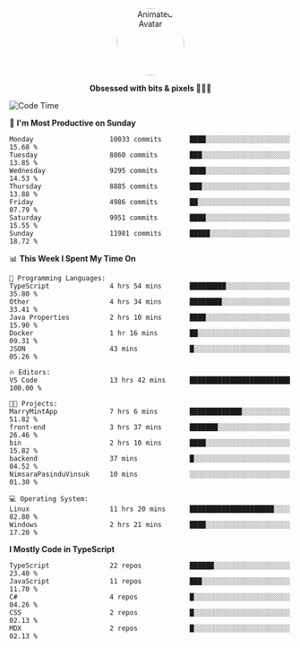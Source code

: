 
<div align="center">
  <img 
    src="https://i.postimg.cc/W1R4TF4j/d6kpuve-c97567cf-518b-4b86-a271-5c89d88d22f7.gif" 
    width="120" 
    height="120" 
    alt="Animated Avatar" 
    style="border-radius: 50%;" 
  />
  
  <strong>Obsessed with bits & pixels 🧑‍💻🎨</strong>
</div>


<!--
### 🛠️ Main Tech Stack

<div align="center">
  <img src="https://cdn.jsdelivr.net/gh/devicons/devicon/icons/javascript/javascript-original.svg" height="25" alt="JavaScript" />
  <img src="https://cdn.jsdelivr.net/gh/devicons/devicon/icons/react/react-original.svg" height="25" alt="React" />
  <img src="https://cdn.jsdelivr.net/gh/devicons/devicon/icons/cplusplus/cplusplus-original.svg" height="25" alt="C++" />
  <img src="https://cdn.jsdelivr.net/gh/devicons/devicon/icons/rust/rust-original.svg" height="25" alt="Rust" />
  <img src="https://cdn.jsdelivr.net/gh/devicons/devicon/icons/java/java-original.svg" height="25" alt="Java" />
  <img src="https://skillicons.dev/icons?i=mysql" height="25" alt="MySQL" />
  <img src="https://skillicons.dev/icons?i=pr" height="25" alt="Premiere Pro" />
</div> -->

<!--START_SECTION:waka-->
![Code Time](http://img.shields.io/badge/Code%20Time-2%2C604%20hrs%2014%20mins-blue)

📅 **I'm Most Productive on Sunday** 

```text
Monday                   10033 commits       ████░░░░░░░░░░░░░░░░░░░░░   15.68 % 
Tuesday                  8860 commits        ███░░░░░░░░░░░░░░░░░░░░░░   13.85 % 
Wednesday                9295 commits        ████░░░░░░░░░░░░░░░░░░░░░   14.53 % 
Thursday                 8885 commits        ███░░░░░░░░░░░░░░░░░░░░░░   13.88 % 
Friday                   4986 commits        ██░░░░░░░░░░░░░░░░░░░░░░░   07.79 % 
Saturday                 9951 commits        ████░░░░░░░░░░░░░░░░░░░░░   15.55 % 
Sunday                   11981 commits       █████░░░░░░░░░░░░░░░░░░░░   18.72 % 
```


📊 **This Week I Spent My Time On** 

```text
💬 Programming Languages: 
TypeScript               4 hrs 54 mins       █████████░░░░░░░░░░░░░░░░   35.80 % 
Other                    4 hrs 34 mins       ████████░░░░░░░░░░░░░░░░░   33.41 % 
Java Properties          2 hrs 10 mins       ████░░░░░░░░░░░░░░░░░░░░░   15.90 % 
Docker                   1 hr 16 mins        ██░░░░░░░░░░░░░░░░░░░░░░░   09.31 % 
JSON                     43 mins             █░░░░░░░░░░░░░░░░░░░░░░░░   05.26 % 

🔥 Editors: 
VS Code                  13 hrs 42 mins      █████████████████████████   100.00 % 

🐱‍💻 Projects: 
MarryMintApp             7 hrs 6 mins        █████████████░░░░░░░░░░░░   51.82 % 
front-end                3 hrs 37 mins       ███████░░░░░░░░░░░░░░░░░░   26.46 % 
bin                      2 hrs 10 mins       ████░░░░░░░░░░░░░░░░░░░░░   15.82 % 
backend                  37 mins             █░░░░░░░░░░░░░░░░░░░░░░░░   04.52 % 
NimsaraPasinduVinsuk     10 mins             ░░░░░░░░░░░░░░░░░░░░░░░░░   01.30 % 

💻 Operating System: 
Linux                    11 hrs 20 mins      █████████████████████░░░░   82.80 % 
Windows                  2 hrs 21 mins       ████░░░░░░░░░░░░░░░░░░░░░   17.20 % 
```

**I Mostly Code in TypeScript** 

```text
TypeScript               22 repos            ██████░░░░░░░░░░░░░░░░░░░   23.40 % 
JavaScript               11 repos            ███░░░░░░░░░░░░░░░░░░░░░░   11.70 % 
C#                       4 repos             █░░░░░░░░░░░░░░░░░░░░░░░░   04.26 % 
CSS                      2 repos             █░░░░░░░░░░░░░░░░░░░░░░░░   02.13 % 
MDX                      2 repos             █░░░░░░░░░░░░░░░░░░░░░░░░   02.13 % 
```




<!--END_SECTION:waka-->

